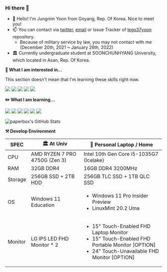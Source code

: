 ### Hi there 👋

- 🥰 Hello! I'm Jungmin Yoon from Goyang, Rep. Of Korea. Nice to meet you!
- 📫 You can contact via [twitter](https://twitter.com/paperbox_update), [email](mailto:contact@paperbox.moe) or Issue Tracker of [lego37yoon](https://github.com/lego37yoon/lego37yoon/issues) repository.
  - Because of military service by law, you may not contact with me (December 20th, 2021 ~ January 26th, 2022)
- 🏛️ Currently undergraduate student at SOONCHUNHYANG University, which located in Asan, Rep. Of Korea.

<!--
**lego37yoon/lego37yoon** is a ✨ _special_ ✨ repository because its `README.md` (this file) appears on your GitHub profile.

Here are some ideas to get you started:

- 🔭 I’m currently working on ...
- 🌱 I’m currently learning ...
- 👯 I’m looking to collaborate on ...
- 🤔 I’m looking for help with ...
- 💬 Ask me about ...
- 📫 How to reach me: ...
- 😄 Pronouns: ...
- ⚡ Fun fact: ...
-->

**🔭 What I am interested in...**

This section doesn't mean that I'm learning these skills right now.

<a href="https://developer.android.com" target="_blank"><img src="https://img.shields.io/badge/Android-3DDC84?style=flat-square&logo=Android&logoColor=white"/></a>
<a href="https://reactjs.org/" target="_blank"><img src="https://img.shields.io/badge/React-61DAFB?style=flat-square&logo=React&logoColor=black"/></a>
<a href="https://svelte.dev/" target="_blank"><img src="https://img.shields.io/badge/svelte-FF3E00?style=flat-square&logo=Svelte&logoColor=white"/></a>
<a href="https://www.typescriptlang.org/" target="_blank"><img src="https://img.shields.io/badge/TS-3178C6?style=flat-square&logo=TypeScript&logoColor=white"/></a>
<a href="https://www.linuxfoundation.org/" target="_blank"><img src="https://img.shields.io/badge/Linux-FCC624?style=flat-square&logo=Linux&logoColor=black"/></a>

**✏️ What I am learning...**

<a href="https://developer.android.com" target="_blank"><img src="https://img.shields.io/badge/Android-3DDC84?style=flat-square&logo=Android&logoColor=white"/></a>
<a href="https://www.ecma-international.org/publications-and-standards/standards/ecma-262/" target="_blank"><img src="https://img.shields.io/badge/JS-F7DF1E?style=flat-square&logo=JavaScript&logoColor=black"/></a>
<a href="https://reactjs.org/" target="_blank"><img src="https://img.shields.io/badge/React-61DAFB?style=flat-square&logo=React&logoColor=black"/></a>
<a href="https://www.w3.org/Style/CSS/Overview.en.html" target="_blank"><img src="https://img.shields.io/badge/CSS-1572B6?style=flat-square&logo=CSS3&logoColor=white"/></a>
<a href="https://www.oracle.com/java/" target="_blank"><img src="https://img.shields.io/badge/Java-007396?style=flat-square&logo=Java&logoColor=white"/></a>
<a href="http://www.open-std.org/jtc1/sc22/wg14/" target="_blank"><img src="https://img.shields.io/badge/C-A8B9CC?style=flat-square&logo=C&logoColor=black"/></a>


![paperbox's GitHub Stats](https://github-readme-stats.vercel.app/api?username=lego37yoon&show_icons=true&count_private=true&theme=buefy)


**⚒️ Develop Environment**

| SPEC |🏛️ At Univ | 🏡 Personal Laptop / Home |
| --- | ------- | ------- |
| CPU | AMD RYZEN 7 PRO 4750G (Zen 3) | Intel 10th Gen Core i5-1035G7 (Icelake) |
| RAM | 32GB DDR4 | 16GB DDR4 3200MHz |
| Storage | 256GB SSD + 2TB HDD | 256GB TLC SSD + 1TB QLC SSD |
| OS | Windows 11 Education | <ul><li>Windows 11 Pro Insider Preview</li><li>LinuxMint 20.2 Uma</li></ul> |
| Monitor | LG IPS LED FHD Monitor * 2 | <ul><li>15" Touch-Enabled FHD Laptop Monitor</li><li>15" Touch-Enabled FHD Portable Monitor [OPTION]</li><li>24" Touch-Unavailable FHD Monitor [OPTION]</li></ul> |
 

